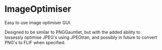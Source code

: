 # ImageOptimiser
Easy to use image optimiser GUI

Designed to be similar to PNGGauntlet, but with the added ability to lossessly optimise JPEG's using JPEGtran, and possibly in future to convert PNG's to FLIF when specified.
